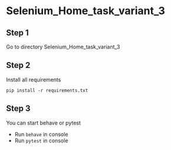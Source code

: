 # Selenium_Home_task_variant_3

## Step 1
Go to directory Selenium_Home_task_variant_3

## Step 2
Install all requirements
```
pip install -r requirements.txt
```

## Step 3
You can start behave or pytest
- Run ```behave``` in console
- Run ```pytest``` in console
